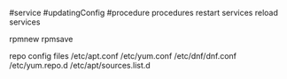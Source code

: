 #service #updatingConfig #procedure
procedures
	restart services
	reload services

rpmnew
rpmsave

repo config files
	 /etc/apt.conf
	 /etc/yum.conf
	 /etc/dnf/dnf.conf
	 /etc/yum.repo.d
	 /etc/apt/sources.list.d
	 